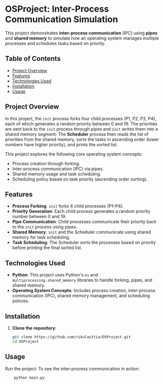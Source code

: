 # OSProject: Inter-Process Communication Simulation

This project demonstrates **inter-process communication** (IPC) using **pipes** and **shared memory** to simulate how an operating system manages multiple processes and schedules tasks based on priority.

## Table of Contents
- [Project Overview](#project-overview)
- [Features](#features)
- [Technologies Used](#technologies-used)
- [Installation](#installation)
- [Usage](#usage)

## Project Overview
In this project, the `init` process forks four child processes (P1, P2, P3, P4), each of which generates a random priority between 0 and 19. The priorities are sent back to the `init` process through pipes and `init` writes them into a shared memory segment. The **Scheduler** process then reads the list of priorities from the shared memory, sorts the tasks in ascending order (lower numbers have higher priority), and prints the sorted list.

This project explores the following core operating system concepts:
- Process creation through forking.
- Inter-process communication (IPC) via pipes.
- Shared memory usage and task scheduling.
- Scheduling policy based on task priority (ascending order sorting).

## Features
- **Process Forking**: `init` forks 4 child processes (P1–P4).
- **Priority Generation**: Each child process generates a random priority number between 0 and 19.
- **Pipe Communication**: Child processes communicate their priority back to the `init` process using pipes.
- **Shared Memory**: `init` and the Scheduler communicate using shared memory for task scheduling.
- **Task Scheduling**: The Scheduler sorts the processes based on priority before printing the final sorted list.

## Technologies Used
- **Python**: This project uses Python's `os` and `multiprocessing.shared_memory` libraries to handle forking, pipes, and shared memory.
- **Operating System Concepts**: Includes process creation, inter-process communication (IPC), shared memory management, and scheduling policies.

## Installation

1. **Clone the repository**:
   ```bash
   git clone https://github.com/rikulauttia/OSProject.git
   cd OSProject

## Usage
Run the project: To see the inter-process communication in action:
```bash
    python main.py
